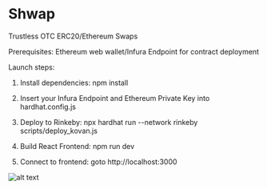 # Shwap
Trustless OTC ERC20/Ethereum Swaps

Prerequisites: Ethereum web wallet/Infura Endpoint for contract deployment

Launch steps:

1. Install dependencies: npm install

2. Insert your Infura Endpoint and Ethereum Private Key into hardhat.config.js

3. Deploy to Rinkeby: npx hardhat run --network rinkeby scripts/deploy_kovan.js

4. Build React Frontend: npm run dev

5. Connect to frontend: goto http://localhost:3000

![alt text](https://github.com/colinhanily/partySwap/blob/main/Shwap.png)

